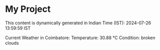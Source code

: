 # My Project

This content is dynamically generated in Indian Time (IST): 2024-07-26 13:59:59 IST


Current Weather in Coimbatore:
Temperature: 30.88 °C
Condition: broken clouds
